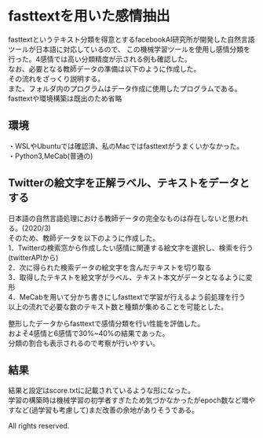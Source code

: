 # fasttextを用いた感情抽出
fasttextというテキスト分類を得意とするfacebookAI研究所が開発した自然言語ツールが日本語に対応しているので、
この機械学習ツールを使用し感情分類を行った。4感情では高い分類精度が示される例も確認した。  
なお、必要となる教師データの準備は以下のように作成した。  
その流れをざっくり説明する。  
また、フォルダ内のプログラムはデータ作成に使用したプログラムである。  
fasttextや環境構築は既出のため省略  

## 環境
・WSLやUbuntuでは確認済、私のMacではfasttextがうまくいかなかった。  
・Python3,MeCab(普通の)

## Twitterの絵文字を正解ラベル、テキストをデータとする
日本語の自然言語処理における教師データの完全なものは存在しないと思われる。(2020/3)  
そのため、教師データを以下のように作成した。  
1．Twitterの検索窓から作成したい感情に関連する絵文字を選択し、検索を行う(twitterAPIから)  
2．次に得られた検索データの絵文字を含んだテキストを切り取る  
3．取得したテキストを絵文字がラベル、テキスト本文がデータとなるように変形  
4．MeCabを用いて分かち書きにしfasttextで学習が行えるよう前処理を行う  
以上の流れで必要な数のテキスト数と種類が集めることを可能とした。  

整形したデータからfasttextで感情分類を行い性能を評価した。  
およそ4感情と6感情で30%~40%の結果であった。  
分類の割合も表示されるので考察が行いやすい。  

## 結果
結果と設定はscore.txtに記載されているような形になった。  
学習の構築時は機械学習の初学者すぎたため気づかなかったがepoch数など増やすなど(過学習も考慮して)まだ改善の余地がありそうである。




All rights reserved.
